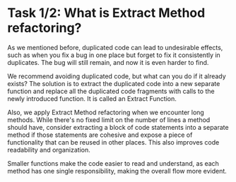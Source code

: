 # Task 1/2: What is Extract Method refactoring?

As we mentioned before, duplicated code can lead to undesirable effects, such as when you fix a bug in one place
but forget to fix it consistently in duplicates. 
The bug will still remain, and now it is even harder to find.

We recommend avoiding duplicated code, but what can you do if it already exists?
The solution is to extract the duplicated code into a new separate function and replace all the duplicated code fragments 
with calls to the newly introduced function. 
It is called an Extract Function.

Also, we apply Extract Method refactoring when we encounter long methods.
While there's no fixed limit on the number of lines a method should have, consider extracting 
a block of code statements into a separate method if those statements are cohesive 
and expose a piece of functionality that can be reused in other places. 
This also improves code readability and organization.

Smaller functions make the code easier to read and understand, as each method has one single responsibility, 
making the overall flow more evident.
